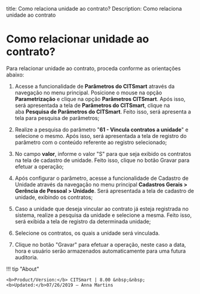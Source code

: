 title: Como relaciona unidade ao contrato?
Description: Como relaciona unidade ao contrato

# Como relacionar unidade ao contrato?

Para relacionar unidade ao contrato, proceda conforme as orientações abaixo:

1.  Acesse a funcionalidade de **Parâmetros do CITSmart** através da navegação
    no menu principal. Posicione o mouse na opção **Parametrização** e clique na
    opção **Parâmetros CITSmart**. Após isso, será apresentada a tela
    de **Parâmetros do CITSmart**, clique na aba **Pesquisa de Parâmetros do
    CITSmart**. Feito isso, será apresenta a tela para pesquisa de parâmetros;

2.  Realize a pesquisa do parâmetro "**61 - Vincula contratos a unidade**" e
    selecione o mesmo. Após isso, será apresentada a tela de registro do
    parâmetro com o conteúdo referente ao registro selecionado;

3.  No campo **valor**, informe o valor "S" para que seja exibido os contratos
    na tela de cadastro de unidade. Feito isso, clique no botão Gravar para
    efetuar a operação;

4.  Após configurar o parâmetro, acesse a funcionalidade de Cadastro de
    Unidade através da navegação no menu principal **Cadastros
    Gerais > Gerência de Pessoal > Unidade**. Será apresentada a tela de
    cadastro de unidade, exibindo os contratos;

5.  Caso a unidade que deseja vincular ao contrato já esteja registrada no
    sistema, realize a pesquisa da unidade e selecione a mesma. Feito isso, será
    exibida a tela de registro da determinada unidade;

6.  Selecione os contratos, os quais a unidade será vinculada.

7.  Clique no botão "Gravar" para efetuar a operação, neste caso a data, hora e
    usuário serão armazenados automaticamente para uma futura auditoria.


!!! tip "About"

    <b>Product/Version:</b> CITSmart | 8.00 &nbsp;&nbsp;
    <b>Updated:</b>07/26/2019 – Anna Martins
